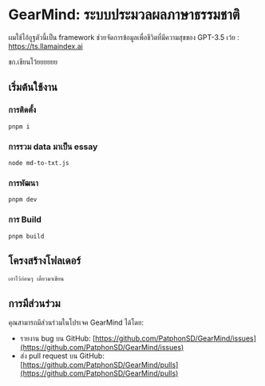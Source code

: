 # GearMind: ระบบประมวลผลภาษาธรรมชาติ

ผมใช้ไอ้อูฐตัวนี้เป็น framework ช่วยจัดการข้อมูลเพื่อชีวิตที่มีความสุขของ GPT-3.5 เว้ย : https://ts.llamaindex.ai

ขก.เขียนโว้ยยยยยย

## เริ่มต้นใช้งาน

### การติดตั้ง

```
pnpm i
```

### การรวม data มาเป็น essay

```
node md-to-txt.js
```

### การพัฒนา

```
pnpm dev
```

### การ Build

```
pnpm build
```

## โครงสร้างโฟลเดอร์

```
เอาไว้ก่อนๆ เดี๋ยวมาเขียน
```

## การมีส่วนร่วม

คุณสามารถมีส่วนร่วมในโปรเจค GearMind ได้โดย:

* รายงาน bug บน GitHub: [https://github.com/PatphonSD/GearMind/issues](https://github.com/PatphonSD/GearMind/issues)
* ส่ง pull request บน GitHub: [https://github.com/PatphonSD/GearMind/pulls](https://github.com/PatphonSD/GearMind/pulls)
